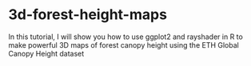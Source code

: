 # 3d-forest-height-maps
In this tutorial, I will show you how to use ggplot2 and rayshader in R to make powerful 3D maps of forest canopy height using the ETH Global Canopy Height dataset
